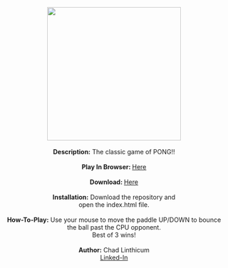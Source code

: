 <p align="center">
 <img src="https://user-images.githubusercontent.com/10480470/154358333-87e4e3e9-5e0b-48be-9592-74db5db4b137.gif" width="300"><br> 
 <br>
 <b>Description:</b> The classic game of PONG!!<br>
 <br>
 <b>Play In Browser: </b><a href="https://chadlinthicum.github.io/GAME_PONG/"> Here</a><br>
 <br>
 <b>Download: </b><a href="https://github.com/chadLinthicum/GAME_PONG/archive/refs/heads/main.zip">Here</a><br>
 <br>
 <b>Installation:</b> Download the repository and<br> open the index.html file.<br>
 <br>
 <b>How-To-Play:</b> Use your mouse to move the paddle UP/DOWN to bounce the ball past the CPU opponent.<br>
 Best of 3 wins!<br>
 <br>
 <b>Author:</b> Chad Linthicum<br>
 <a href="https://www.linkedin.com/in/chad-a-linthicum/">Linked-In<a>
</p>
